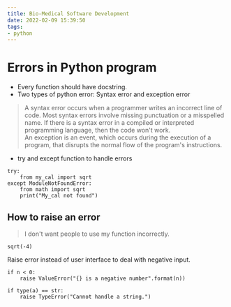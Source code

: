 ```yaml
---
title: Bio-Medical Software Development
date: 2022-02-09 15:39:50
tags:
- python
---
```

# Errors in Python program
- Every function should have docstring. 
- Two types of python error: Syntax error and exception error
> A syntax error occurs when a programmer writes an incorrect line of code. Most syntax errors involve missing punctuation or a misspelled name. If there is a syntax error in a compiled or interpreted programming language, then the code won't work.<br>
> An exception is an event, which occurs during the execution of a program, that disrupts the normal flow of the program's instructions.

- try and except function to handle errors
```
try:
    from my_cal import sqrt
except ModuleNotFoundError:
    from math import sqrt
    print("My_cal not found")
```

## How to raise an error 
> I don't want people to use my function incorrectly.
```
sqrt(-4)
```
Raise error instead of user interface to deal with negative input. 
```
if n < 0:
    raise ValueError("{} is a negative number".format(n))

if type(a) == str:
    raise TypeError("Cannot handle a string.")
```


